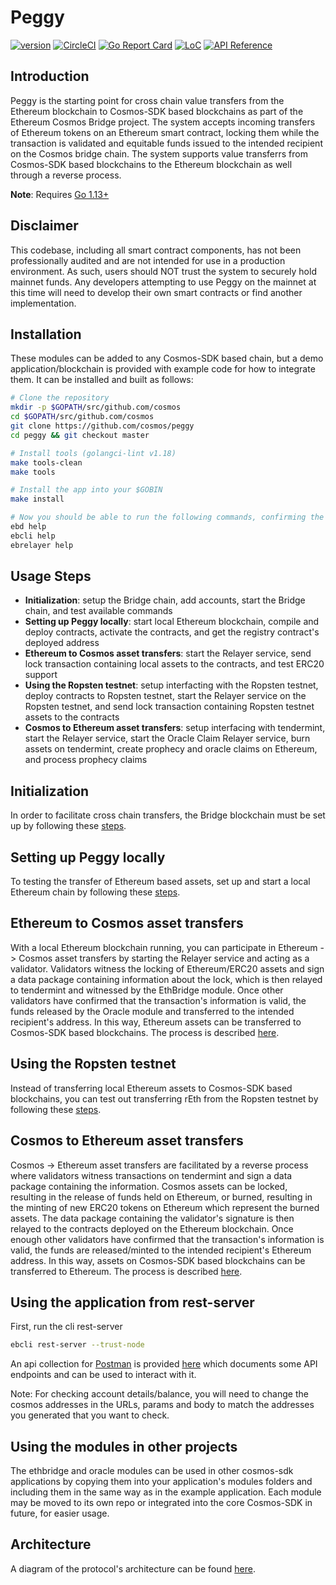 # Peggy

[![version](https://img.shields.io/github/tag/cosmos/peggy.svg)](https://github.com/cosmos/peggy/releases/latest)
[![CircleCI](https://circleci.com/gh/cosmos/peggy/tree/master.svg?style=svg)](https://circleci.com/gh/cosmos/peggy/tree/master)
[![Go Report Card](https://goreportcard.com/badge/github.com/cosmos/peggy)](https://goreportcard.com/report/github.com/cosmos/peggy)
[![LoC](https://tokei.rs/b1/github/cosmos/peggy)](https://github.com/cosmos/peggy)
[![API Reference](https://godoc.org/github.com/cosmos/peggy?status.svg)](https://godoc.org/github.com/cosmos/peggy)

## Introduction

Peggy is the starting point for cross chain value transfers from the Ethereum blockchain to Cosmos-SDK based blockchains as part of the Ethereum Cosmos Bridge project. The system accepts incoming transfers of Ethereum tokens on an Ethereum smart contract, locking them while the transaction is validated and equitable funds issued to the intended recipient on the Cosmos bridge chain. The system supports value transferrs from Cosmos-SDK based blockchains to the Ethereum blockchain as well through a reverse process.

**Note**: Requires [Go 1.13+](https://golang.org/dl/)

## Disclaimer

This codebase, including all smart contract components, has not been professionally audited and are not intended for use in a production environment. As such, users should NOT trust the system to securely hold mainnet funds. Any developers attempting to use Peggy on the mainnet at this time will need to develop their own smart contracts or find another implementation.

## Installation

These modules can be added to any Cosmos-SDK based chain, but a demo application/blockchain is provided with example code for how to integrate them. It can be installed and built as follows:

```bash
# Clone the repository
mkdir -p $GOPATH/src/github.com/cosmos
cd $GOPATH/src/github.com/cosmos
git clone https://github.com/cosmos/peggy
cd peggy && git checkout master

# Install tools (golangci-lint v1.18)
make tools-clean
make tools

# Install the app into your $GOBIN
make install

# Now you should be able to run the following commands, confirming the build is successful:
ebd help
ebcli help
ebrelayer help
```

## Usage Steps

- **Initialization**: setup the Bridge chain, add accounts, start the Bridge chain, and test available commands
- **Setting up Peggy locally**: start local Ethereum blockchain, compile and deploy contracts, activate the contracts, and get the registry contract's deployed address 
- **Ethereum to Cosmos asset transfers**: start the Relayer service, send lock transaction containing local assets to the contracts, and test ERC20 support
- **Using the Ropsten testnet**: setup interfacting with the Ropsten testnet, deploy contracts to Ropsten testnet, start the Relayer service on the Ropsten testnet, and send lock transaction containing Ropsten testnet assets to the contracts
- **Cosmos to Ethereum asset transfers**: setup interfacing with tendermint, start the Relayer service, start the Oracle Claim Relayer service, burn assets on tendermint, create prophecy and oracle claims on Ethereum, and process prophecy claims 

## Initialization

In order to facilitate cross chain transfers, the Bridge blockchain must be set up by following these [steps](./docs/initialization.md).

## Setting up Peggy locally
To testing the transfer of Ethereum based assets, set up and start a local Ethereum chain by following these [steps](./docs/local-ethereum-usage.md).

## Ethereum to Cosmos asset transfers
With a local Ethereum blockchain running, you can participate in Ethereum -> Cosmos asset transfers by starting the Relayer service and acting as a validator. Validators witness the locking of Ethereum/ERC20 assets and sign a data package containing information about the lock, which is then relayed to tendermint and witnessed by the EthBridge module. Once other validators have confirmed that the transaction's information is valid, the funds released by the Oracle module and transferred to the intended recipient's address. In this way, Ethereum assets can be transferred to Cosmos-SDK based blockchains. The process is described [here](./docs/ethereum-to-cosmos.md).

## Using the Ropsten testnet
Instead of transferring local Ethereum assets to Cosmos-SDK based blockchains, you can test out transferring rEth from the Ropsten testnet by following these [steps](./docs/ropsten-testnet-usage.md).

## Cosmos to Ethereum asset transfers
Cosmos -> Ethereum asset transfers are facilitated by a reverse process where validators witness transactions on tendermint and sign a data package containing the information. Cosmos assets can be locked, resulting in the release of funds held on Ethereum, or burned, resulting in the minting of new ERC20 tokens on Ethereum which represent the burned assets. The data package containing the validator's signature is then relayed to the contracts deployed on the Ethereum blockchain. Once enough other validators have confirmed that the transaction's information is valid, the funds are released/minted to the intended recipient's Ethereum address. In this way, assets on  Cosmos-SDK based blockchains can be transferred to Ethereum. The process is described [here](./docs/cosmos-to-ethereum.md). 

## Using the application from rest-server

First, run the cli rest-server

```bash
ebcli rest-server --trust-node
```

An api collection for [Postman](https://www.getpostman.com/) is provided [here](./docs/peggy.postman_collection.json) which documents some API endpoints and can be used to interact with it.

Note: For checking account details/balance, you will need to change the cosmos addresses in the URLs, params and body to match the addresses you generated that you want to check.


## Using the modules in other projects

The ethbridge and oracle modules can be used in other cosmos-sdk applications by copying them into your application's modules folders and including them in the same way as in the example application. Each module may be moved to its own repo or integrated into the core Cosmos-SDK in future, for easier usage.

## Architecture

A diagram of the protocol's architecture can be found [here](./docs/architecture.md).
